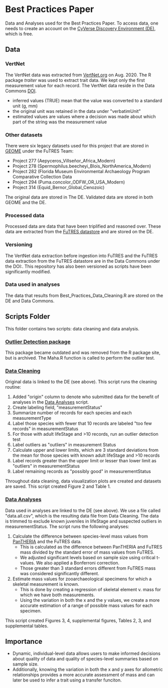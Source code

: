 # Best Practices Paper
Data and Analyses used for the Best Practices Paper.
To access data, one needs to create an account on the <a href="https://de.cyverse.org/de/">CyVerse Discovery Environment (DE)</a>, which is free.

## Data
### VertNet
The VertNet data was extracted from <a href="https://vertnet.org/">VertNet.org</a> on Aug. 2020. The R package <i>traiter</i> was used to extract trait data. We kept only the first measurement value for each record. The VertNet data reside in the Data Commons <a href="https://data.cyverse.org/dav-anon/iplant/home/rwalls/FuTRES_data/OriginalData/VertNet/all_mammals_2021-11-09a.csv">DOI</a>.

* inferred values (TRUE) mean that the value was converted to a standard unit (g, mm)
* the original unit was retained in the data under "verbatimUnit"
* estimated values are values where a decision was made about which part of the string was the measurement value

### Other datasets
There were six legacy datasets used for this project that are stored in <a href="https://geome-db.org/">GEOME</a> under the FuTRES Team:
* Project 277 (Aepyceros_Villseñor_Africa_Modern)
* Project 278 (Spermophilus.beecheyi_Blois_NorthAmerica_Modern)
* Project 282 (Florida Museum Environmental Archaeology Program Comparative Collection Data
* Project 294 (Puma.concolor_ODFW_OR_USA_Modern)
* Project 314 (Equid_Bernor_Global_Cenozoic)

The original data are stored in The DE. Validated data are stored in both GEOME and the DE.

### Processed data
Processed data are data that have been triplified and reasoned over. These data are extracted from the <a href="https://futres-data-interface.netlify.app/">FuTRES datastore</a> and are stored on the DE.

### Versioning
The VertNet data extraction before ingestion into FuTRES and the FuTRES data extraction from the FuTRES datastore are in the Data Commons under the DOI:.
This repository has also been versioned as scripts have been significantly modified.

### Data used in analyses
The data that results from Best_Practices_Data_Cleaning.R are stored on the DE and Data Commons.

## Scripts Folder
This folder contains two scripts: data cleaning and data analysis.

### <a href="https://cran.r-project.org/src/contrib/Archive/OutlierDetection/">Outlier Detection package</a>
This package became outdated and was removed from the R package site, but is archived. 
The Maha.R function is called to perform the outlier test.

### <a href="https://github.com/futres/Best-Practices/blob/master/scripts/Best_Practices_Data_Cleanning.R">Data Cleaning</a>
Original data is linked to the DE (see above).
This script runs the cleaning routine:
  1. Added "origin" column to denote who submitted data for the benefit of analyses in the <a href="https://github.com/futres/Best-Practices/blob/master/scripts/Best_Practices_Analyses.R">Data Analyses</a> script.
  2. Create labeling field, "measurementStatus"
  3. Summarize number of records for each species and each measurementType
  4. Label those species with fewer that 10 records are labeled "too few records" in measurementStatus
  5. For those with adult lifeStage and >10 records, run an outlier detection test
  6. Label outliers as "outliers" in measurement Status
  7. Calculate upper and lower limits, which are 3 standard deviations from the mean for those species with known adult lifeStage and >10 records
  8. Label records greater than the upper limit or lesser than lower limit as "outliers" in measurementStatus
  9. Label remaining records as "possibly good" in measurementStatus

Throughout data cleaning, data visualization plots are created and datasets are saved. This script created Figure 2 and Table 1.

### <a href="https://github.com/futres/Best-Practices/blob/master/scripts/Best_Practices_Analyses.R">Data Analyses</a>
Data used in analyses are linked to the DE (see above). We use a file called "data.all.csv", which is the resulting data file from Data Cleaning.
The data is trimmed to exclude known juveniles in lifeStage and suspected outliers in measurementStatus.
The script runs the following analyses:
  1. Calculate the difference between species-level mass values from <a href="https://figshare.com/collections/PanTHERIA_a_species-level_database_of_life_history_ecology_and_geography_of_extant_and_recently_extinct_mammals/3301274">PanTHERIA</a> and the FuTRES data. 
      - This is calculated as the difference between PanTHERIA and FuTRES mass divided by the standard error of mass values from FuTRES. 
      - We adjusted significant levels based on sample size using critical t-values. We also applied a Bonferroni correction.
      - Those greater than 3 standard errors different from FuTRES mass was considered significantly different. 
  2. Estimate mass values for zooarchaeological specimens for which a skeletal measurement is known.
     - This is done by creating a regression of skeletal element v. mass for which we have both measurements.
      - Using the variation in both the x and the y values, we create a more accurate estimation of a range of possible mass values for each specimen.

This script created Figures 3, 4, supplemental figures, Tables 2, 3, and supplemental tables.

## Importance
* Dynamic, individual-level data allows users to make informed decisions about quality of data and quality of species-level summaries based on sample size. 
* Additionally, knowing the variation in both the x and y axes for allometric relationships provides a more accurate assessment of mass and can later be used to infer a trait using a transfer funciton.
